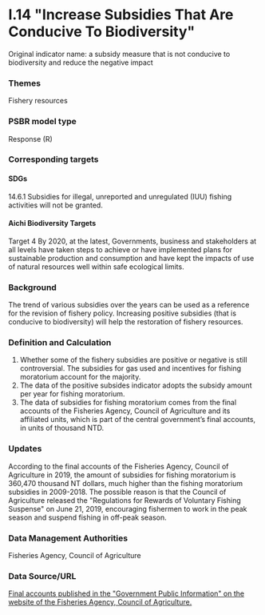 # I.14 "Increase Subsidies That Are Conducive To Biodiversity"
Original indicator name: a subsidy measure that is not conducive to biodiversity and reduce the negative impact

### Themes
Fishery resources
### PSBR model type
Response (R)
### Corresponding targets
#### SDGs
14.6.1 Subsidies for illegal, unreported and unregulated (IUU) fishing activities will not be granted.
#### Aichi Biodiversity Targets
Target 4 By 2020, at the latest, Governments, business and stakeholders at all levels have taken steps to achieve or have implemented plans for sustainable production and consumption and have kept the impacts of use of natural resources well within safe ecological limits.
### Background
The trend of various subsidies over the years can be used as a reference for the revision of fishery policy. Increasing positive subsidies (that is conducive to biodiversity) will help the restoration of fishery resources.
### Definition and Calculation
1. Whether some of the fishery subsidies are positive or negative is still controversial. The subsidies for gas used and incentives for fishing moratorium account for the majority.
2. The data of the positive subsides indicator adopts the subsidy amount per year for fishing moratorium.
3. The data of subsidies for fishing moratorium comes from the final accounts of the Fisheries Agency, Council of Agriculture and its affiliated units, which is part of the central government’s final accounts, in units of thousand NTD.
### Updates
According to the final accounts of the Fisheries Agency, Council of Agriculture in 2019, the amount of subsidies for fishing moratorium is 360,470 thousand NT dollars, much higher than the fishing moratorium subsidies in 2009-2018. The possible reason is that the Council of Agriculture released the "Regulations for Rewards of Voluntary Fishing Suspense" on June 21, 2019, encouraging fishermen to work in the peak season and suspend fishing in off-peak season.
### Data Management Authorities
Fisheries Agency, Council of Agriculture
### Data Source/URL
[Final accounts published in the "Government Public Information" on the website of the Fisheries Agency, Council of Agriculture.](https://www.fa.gov.tw/cht/GovAccount/index.aspx)
